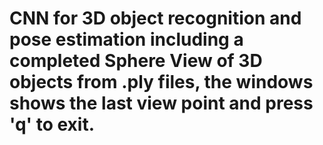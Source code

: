 CNN for 3D object recognition and pose estimation including a completed Sphere View of 3D objects from .ply files, the windows shows the last view point and press 'q' to exit.
==============================================
